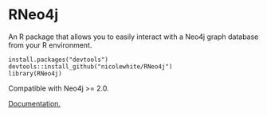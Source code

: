 # RNeo4j

An R package that allows you to easily interact with a Neo4j graph database from your R environment.

```
install.packages("devtools")
devtools::install_github("nicolewhite/RNeo4j")
library(RNeo4j)
```

Compatible with Neo4j >= 2.0.

[Documentation.](http://nicolewhite.github.io/RNeo4j/)
